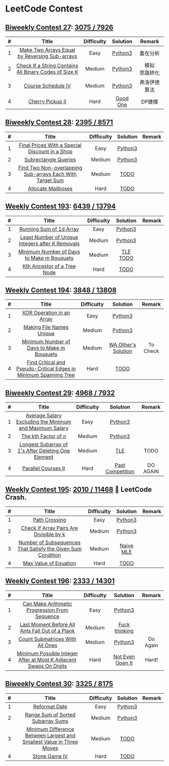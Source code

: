 # LeetCode Contest
## [Biweekly Contest 27](https://leetcode.com/contest/biweekly-contest-27): [3075 / 7926](https://leetcode.com/contest/biweekly-contest-27/ranking)
| # | Title | Difficulty | Solution | Remark |
|:---:| :-----: | :---------:| :-----------:| :---------:| 
| 1 | [Make Two Arrays Equal by Reversing Sub-arrays](https://leetcode.com/contest/biweekly-contest-27/problems/make-two-arrays-equal-by-reversing-sub-arrays/) | Easy | [Python3](./BiweeklyContest27/1.py) | 重在分析  |
| 2 | [Check If a String Contains All Binary Codes of Size K](https://leetcode.com/contest/biweekly-contest-27/problems/check-if-a-string-contains-all-binary-codes-of-size-k/) |  Medium | [Python3](./BiweeklyContest27/2.py) | 模拟<br>思路转化 |
| 3 | [Course Schedule IV](https://leetcode.com/contest/biweekly-contest-27/problems/course-schedule-iv/) |  Medium | [Python3](./BiweeklyContest27/3.py) |弗洛伊德算法 |
| 4 | [Cherry Pickup II](https://leetcode.com/contest/biweekly-contest-27/problems/cherry-pickup-ii/) |  Hard | [Good One](./BiweeklyContest27/4.py) | DP建模|

## [Biweekly Contest 28](https://leetcode.com/contest/biweekly-contest-28): [2395 / 8571](https://leetcode.com/contest/biweekly-contest-28/ranking)
| # | Title | Difficulty | Solution | Remark |
|:---:| :-----: | :---------:| :-----------:| :---------:| 
| 1 | [Final Prices With a Special Discount in a Shop](https://leetcode.com/contest/biweekly-contest-28/problems/final-prices-with-a-special-discount-in-a-shop/) | Easy | [Python3](./BiweeklyContest28/1.py) |   |
| 2 | [Subrectangle Queries](https://leetcode.com/contest/biweekly-contest-28/problems/subrectangle-queries/) |  Medium | [Python3](./BiweeklyContest28/2.py) |  |
| 3 | [Find Two Non-overlapping Sub-arrays Each With Target Sum](https://leetcode.com/contest/biweekly-contest-28/problems/find-two-non-overlapping-sub-arrays-each-with-target-sum/) |  Medium | [TODO](./BiweeklyContest28/3.py) | |
| 4 | [Allocate Mailboxes](https://leetcode.com/contest/biweekly-contest-28/problems/allocate-mailboxes/) |  Hard | [TODO](./BiweeklyContest28/4.py) | |

## [Weekly Contest 193](https://leetcode.com/contest/weekly-contest-193): [6439 / 13794](https://leetcode.com/contest/weekly-contest-193/ranking)
| # | Title | Difficulty | Solution | Remark |
|:---:| :-----: | :---------:| :-----------:| :---------:| 
| 1 | [Running Sum of 1d Array](https://leetcode.com/contest/weekly-contest-193/problems/running-sum-of-1d-array/) | Easy | [Python3](./WeeklyContest193/1.py) |   |
| 2 | [Least Number of Unique Integers after K Removals](https://leetcode.com/contest/weekly-contest-193/problems/least-number-of-unique-integers-after-k-removals/) |  Medium | [Python3](./WeeklyContest193/2.py) |  |
| 3 | [Minimum Number of Days to Make m Bouquets](https://leetcode.com/contest/weekly-contest-193/problems/minimum-number-of-days-to-make-m-bouquets/) |  Medium | [TLE TODO](./WeeklyContest193/3.py) | |
| 4 | [Kth Ancestor of a Tree Node](https://leetcode.com/contest/weekly-contest-193/problems/kth-ancestor-of-a-tree-node/) |  Hard | [TODO](./WeeklyContest193/4.py) | |

## [Weekly Contest 194](https://leetcode.com/contest/weekly-contest-194): [3848 / 13808](https://leetcode.com/contest/weekly-contest-194/ranking)
| # | Title | Difficulty | Solution | Remark |
|:---:| :-----: | :---------:| :-----------:| :---------:| 
| 1 | [XOR Operation in an Array](https://leetcode.com/contest/weekly-contest-194/problems/xor-operation-in-an-array/) | Easy | [Python3](./WeeklyContest194/1.py) |   |
| 2 | [Making File Names Unique](https://leetcode.com/contest/weekly-contest-194/problems/making-file-names-unique/) |  Medium | [Python3](./WeeklyContest194/2.py) |  |
| 3 | [Minimum Number of Days to Make m Bouquets](https://leetcode.com/contest/weekly-contest-194/problems/avoid-flood-in-the-city/) |  Medium | [WA Other's Solution](./WeeklyContest194/3.py) |To Check |
| 4 | [Find Critical and Pseudo-Critical Edges in Minimum Spanning Tree](https://leetcode.com/contest/weekly-contest-194/problems/find-critical-and-pseudo-critical-edges-in-minimum-spanning-tree/) |  Hard | [TODO](./WeeklyContest194/4.py) | |

## [Biweekly Contest 29](https://leetcode.com/contest/biweekly-contest-29): [4968 / 7932](https://leetcode.com/contest/biweekly-contest-29/ranking)
| # | Title | Difficulty | Solution | Remark |
|:---:| :-----: | :---------:| :-----------:| :---------:| 
| 1 | [Average Salary Excluding the Minimum and Maximum Salary](https://leetcode.com/contest/biweekly-contest-29/problems/average-salary-excluding-the-minimum-and-maximum-salary/) | Easy | [Python3](./BiweeklyContest29/1.py) |   |
| 2 | [The kth Factor of n](https://leetcode.com/contest/biweekly-contest-29/problems/the-kth-factor-of-n/) |  Medium | [Python3](./BiweeklyContest29/2.py) |  |
| 3 | [Longest Subarray of 1's After Deleting One Element](https://leetcode.com/contest/biweekly-contest-29/problems/longest-subarray-of-1s-after-deleting-one-element/) |  Medium | [TLE](./BiweeklyContest29/3.py) |TODO |
| 4 | [Parallel Courses II](https://leetcode.com/contest/biweekly-contest-29/problems/parallel-courses-ii/) |  Hard | [Past Competition](./BiweeklyContest29/4.py) | DO AGAIN|

## [Weekly Contest 195](https://leetcode.com/contest/weekly-contest-195/): [2010 / 11468](https://leetcode.com/contest/weekly-contest-195/ranking) :see_no_evil: LeetCode Crash.
| # | Title | Difficulty | Solution | Remark |
|:---:| :-----: | :---------:| :-----------:| :---------:| 
| 1 | [Path Crossing](https://leetcode.com/contest/weekly-contest-195/problems/path-crossing/) | Easy | [Python3](./WeeklyContest195/1.py) |   |
| 2 | [Check If Array Pairs Are Divisible by k](https://leetcode.com/contest/weekly-contest-195/problems/check-if-array-pairs-are-divisible-by-k/) |  Medium | [Python3](./WeeklyContest195/2.py) |  |
| 3 | [Number of Subsequences That Satisfy the Given Sum Condition](https://leetcode.com/contest/weekly-contest-195/problems/number-of-subsequences-that-satisfy-the-given-sum-condition/) |  Medium | [Naive MLE](./WeeklyContest195/3.py) | |
| 4 | [Max Value of Equation](https://leetcode.com/contest/weekly-contest-195/problems/max-value-of-equation/) |  Hard | [TODO](./WeeklyContest195/4.py) | |


## [Weekly Contest 196](https://leetcode.com/contest/weekly-contest-196/): [2333 / 14301](https://leetcode.com/contest/weekly-contest-196/ranking) 
| # | Title | Difficulty | Solution | Remark |
|:---:| :-----: | :---------:| :-----------:| :---------:| 
| 1 | [Can Make Arithmetic Progression From Sequence](https://leetcode.com/contest/weekly-contest-196/problems/can-make-arithmetic-progression-from-sequence/) | Easy | [Python3](./WeeklyContest196/1.py) |   |
| 2 | [Last Moment Before All Ants Fall Out of a Plank](https://leetcode.com/contest/weekly-contest-196/problems/last-moment-before-all-ants-fall-out-of-a-plank/) |  Medium | [Fuck thinking ](./WeeklyContest196/2.py) |  |
| 3 | [Count Submatrices With All Ones](https://leetcode.com/contest/weekly-contest-196/problems/count-submatrices-with-all-ones/) |  Medium | [Python3](./WeeklyContest196/3.py) | Do Again|
| 4 | [Minimum Possible Integer After at Most K Adjacent Swaps On Digits](https://leetcode.com/contest/weekly-contest-196/problems/minimum-possible-integer-after-at-most-k-adjacent-swaps-on-digits/) |  Hard | [Not Even Open It](./WeeklyContest196/4.py) | Hard! |

## [Biweekly Contest 30](https://leetcode.com/contest/biweekly-contest-30): [3325 / 8175](https://leetcode.com/contest/biweekly-contest-30/ranking) 
| # | Title | Difficulty | Solution | Remark |
|:---:| :-----: | :---------:| :-----------:| :---------:| 
| 1 | [Reformat Date](https://leetcode.com/contest/biweekly-contest-30/problems/reformat-date/) | Easy | [Python3](./BiweeklyContest30/1.py) |   |
| 2 | [Range Sum of Sorted Subarray Sums](https://leetcode.com/contest/biweekly-contest-30/problems/range-sum-of-sorted-subarray-sums/) |  Medium | [Python3](./BiweeklyContest30/2.py) |  |
| 3 | [Minimum Difference Between Largest and Smallest Value in Three Moves](https://leetcode.com/contest/biweekly-contest-30/problems/minimum-difference-between-largest-and-smallest-value-in-three-moves/) |  Medium | [TODO](./BiweeklyContest30/3.py) | |
| 4 | [Stone Game IV](https://leetcode.com/contest/biweekly-contest-30/problems/stone-game-iv/) |  Hard | [TODO](./BiweeklyContest30/4.py) | |